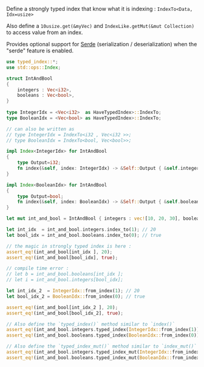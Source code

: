 Define a strongly typed index that know what it is indexing : `IndexTo<Data, Idx=usize>`

Also define a `10usize.get(&myVec)` and `IndexLike.getMut(&mut Collection)` to access value from an index.

Provides optional support for [Serde](https://docs.rs/serde/latest/serde/) (serialization / deserialization) when the "serde" feature is enabled.

```rust
use typed_index::*;
use std::ops::Index;

struct IntAndBool
{
    integers : Vec<i32>,
    booleans : Vec<bool>,
}
        
type IntegerIdx = <Vec<i32>  as HaveTypedIndex>::IndexTo;
type BooleanIdx = <Vec<bool> as HaveTypedIndex>::IndexTo;

// can also be written as
// type IntegerIdx = IndexTo<i32 , Vec<i32 >>;
// type BooleanIdx = IndexTo<bool, Vec<bool>>;

impl Index<IntegerIdx> for IntAndBool
{
    type Output=i32;
    fn index(&self, index: IntegerIdx) -> &Self::Output { &self.integers[index] }
}

impl Index<BooleanIdx> for IntAndBool
{
    type Output=bool;
    fn index(&self, index: BooleanIdx) -> &Self::Output { &self.booleans[index] }
}

let mut int_and_bool = IntAndBool { integers : vec![10, 20, 30], booleans : vec![true, false] };

let int_idx  = int_and_bool.integers.index_to(1); // 20
let bool_idx = int_and_bool.booleans.index_to(0); // true

// the magic in strongly typed index is here :
assert_eq!(int_and_bool[int_idx ], 20);
assert_eq!(int_and_bool[bool_idx], true);

// compile time error :
// let b = int_and_bool.booleans[int_idx ];
// let i = int_and_bool.integers[bool_idx];

let int_idx_2  = IntegerIdx::from_index(1); // 20
let bool_idx_2 = BooleanIdx::from_index(0); // true

assert_eq!(int_and_bool[int_idx_2 ], 20);
assert_eq!(int_and_bool[bool_idx_2], true);

// Also define the `typed_index()` method similar to `index()`
assert_eq!(int_and_bool.integers.typed_index(IntegerIdx::from_index(1)), &20);
assert_eq!(int_and_bool.booleans.typed_index(BooleanIdx::from_index(0)), &true);

// Also define the `typed_index_mut()` method similar to `index_mut()`
assert_eq!(int_and_bool.integers.typed_index_mut(IntegerIdx::from_index(1)), &mut 20);
assert_eq!(int_and_bool.booleans.typed_index_mut(BooleanIdx::from_index(0)), &mut true);
```